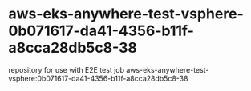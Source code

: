 # aws-eks-anywhere-test-vsphere-0b071617-da41-4356-b11f-a8cca28db5c8-38
repository for use with E2E test job aws-eks-anywhere-test-vsphere:0b071617-da41-4356-b11f-a8cca28db5c8-38
